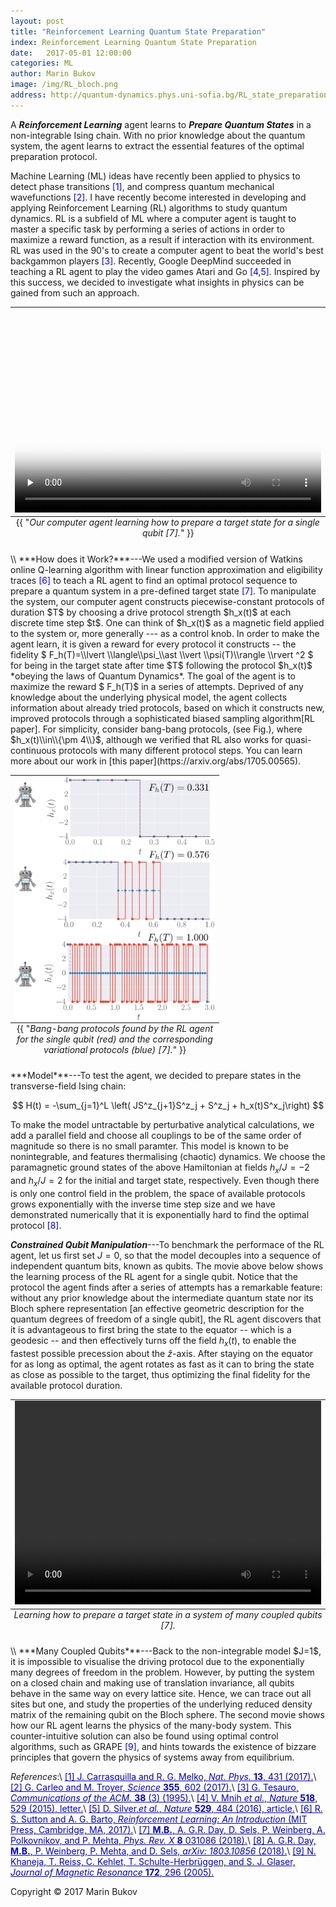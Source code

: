 ```yaml
---
layout: post
title: "Reinforcement Learning Quantum State Preparation" 
index: Reinforcement Learning Quantum State Preparation
date:   2017-05-01 12:00:00
categories: ML
author: Marin Bukov
image: /img/RL_bloch.png
address: http://quantum-dynamics.phys.uni-sofia.bg/RL_state_preparation/
---
```

A ***Reinforcement Learning*** agent learns to ***Prepare Quantum States*** in a non-integrable Ising chain. With no
prior knowledge about the quantum system, the agent learns to extract the essential features of the optimal preparation protocol.

Machine Learning (ML) ideas have recently been applied to physics to detect phase transitions <span style="color:blue">[1]</span>, and compress quantum mechanical wavefunctions <span style="color:blue">[2]</span>. I have recently become interested in developing and applying Reinforcement Learning (RL) algorithms to study quantum dynamics. RL is a subfield of ML where a computer agent is taught to master a specific task by performing a series of actions in order to maximize a reward function, as a result if interaction with its environment. RL was used in the 90's to create a computer agent to beat the world's best backgammon players <span style="color:blue">[3]</span>. Recently, Google DeepMind succeeded in teaching a RL agent to play the video games Atari and Go <span style="color:blue">[4,5]</span>. Inspired by this success, we decided to investigate what insights in physics can be gained from such an approach.

<table class="image" align="center">
<caption align="bottom">{{ "<i>Our computer agent learning how to prepare a target state for a single qubit [7].</i>" }}</caption>
<tr><td>
	<video width='504' height='326' style="max-width:100%; max-height:100%;" preload='none' controls poster='/img/RL_bloch.png'>
		<source src='/movies/RL_post/qubit.mp4' />
		<source src='/movies/RL_post/qubit.ogv' />
		<source src='/movies/RL_post/qubit.webm'/>
	</video>
</td></tr>
</table> 
\\
***How does it Work?***---We used a modified version of Watkins online Q-learning algorithm with linear function approximation and eligibility traces <span style="color:blue">[6]</span> to teach a RL agent to find an optimal protocol sequence to prepare a quantum system in a pre-defined target state <span style="color:blue">[7]</span>. To manipulate the system, our computer agent constructs piecewise-constant protocols of duration $T$ by choosing a drive protocol strength $h_x(t)$ at each discrete time step $t$. One can think of $h_x(t)$ as a magnetic field applied to the system or, more generally --- as a control knob. In order to make the agent learn, it is given a reward for every protocol it constructs -- the fidelity $ F_h(T)=\\lvert \\langle\\psi_\\ast \\vert \\psi(T)\\rangle
\\rvert ^2 $ for being in the target state after time $T$ following the protocol $h_x(t)$ *obeying the laws of Quantum Dynamics*. The goal of the agent is to maximize the reward $ F_h(T)$ in a series of attempts. Deprived of any knowledge about the underlying physical model, the agent collects information about already tried protocols, based on which it constructs new, improved protocols through a sophisticated biased sampling algorithm[RL paper]. For simplicity, consider bang-bang protocols, (see Fig.), where $h_x(t)\\in\\{\pm 4\\}$, although we verified that RL also works for quasi-continuous protocols with many different protocol steps. You can learn more about our work in [this paper](https://arxiv.org/abs/1705.00565). 

<table class="image" align="right">
<caption align="bottom" style="text-align:center" >{{ "<i>Bang-bang protocols found by the RL agent for the single qubit (red) and the corresponding variational protocols (blue) [7].</i>" }}
</caption>
<tr><td><img align="right" src="/img/RL_protocols.png" alt="Drawing" style="width: 320px; max-width:100%;"/></td></tr>
</table>
***Model***---To test the agent, we decided to prepare states in the transverse-field Ising chain:

$$ H(t) = -\sum_{j=1}^L \left( JS^z_{j+1}S^z_j + S^z_j + h_x(t)S^x_j\right) $$

To make the model untractable by perturbative analytical calculations, we add a parallel field and choose all couplings to be of the same order of magnitude so there is no small paramter. This model is known to be nonintegrable, and features thermalising (chaotic) dynamics. We choose the paramagnetic ground states of the above Hamiltonian at fields $h_x/J=-2$ and $h_x/J=2$ for the initial and target state, respectively. Even though there is only one control field in the problem, the space of available protocols grows exponentially with the inverse time step size and we have demonstrated numerically that it is exponentially hard to find the optimal protocol <span style="color:blue">[8]</span>.

***Constrained Qubit Manipulation***---To benchmark the performace of the RL agent, let us first set $J=0$, so that the model decouples into a sequence of independent quantum bits, known as qubits. The movie above below shows the learning process of the RL agent for a single qubit. Notice that the protocol the agent finds after a series of attempts has a remarkable feature: without any prior knowledge about the intermediate quantum state nor its Bloch sphere representation [an effective geometric description for the quantum degrees of freedom of a single qubit], the RL agent discovers that it is advantageous to first bring the state to the equator -- which is a geodesic -- and then effectively turns off the field $h_x(t)$, to enable the fastest possible precession about the $\hat z$-axis. After staying on the equator for as long as optimal, the agent rotates as fast as it can to bring the state as close as possible to the target, thus optimizing the final fidelity for the available protocol duration.


<table class="image" align="center">
<caption align="bottom"><i>Learning how to prepare a target state in a system of many coupled qubits [7].</i></caption>
<tr><td>
	<video width="504" height="326" style="max-width:100%; max-height:100%;" preload="metadata" controls="">
		<source src="/movies/RL_post/many_qubits.mp4#t=0.3" />
		<source src="/movies/RL_post/many_qubits.ogv#t=0.3" />
		<source src="/movies/RL_post/many_qubits.webm#t=0.3" />
	</video></td></tr>
</table> 
\\
***Many Coupled Qubits***---Back to the non-integrable model $J=1$, it is impossible to visualise the driving protocol due to the exponentially many degrees of freedom in the problem. However, by putting the system on a closed chain and making use of translation invariance, all qubits behave in the same way on every lattice site. Hence, we can trace out all sites but one, and study the properties of the underlying reduced density matrix of the remaining qubit on the Bloch sphere. The second movie shows how our RL agent learns the physics of the many-body system. This counter-intuitive solution can also be found using optimal control algorithms, such as GRAPE <span style="color:blue">[9]</span>, and hints towards the existence of bizzare principles that govern the physics of systems away from equilibrium.

*References*:\\
<a href="https://www.nature.com/nphys/journal/v13/n5/full/nphys4035.html" style="color: #0000cd">[1] J. Carrasquilla and R. G. Melko, *Nat. Phys.* **13**, 431 (2017).</a>\\
<a href="http://science.sciencemag.org/content/355/6325/602" style="color: #0000cd">[2] G. Carleo and M. Troyer, *Science* **355**, 602 (2017).</a>\\
<a href="http://dl.acm.org/citation.cfm?doid=203330.203343" style="color: #0000cd">[3] G. Tesauro, *Communications of the ACM.* **38** (3) (1995).</a>\\
<a href="https://www.nature.com/nature/journal/v518/n7540/full/nature14236.html" style="color: #0000cd">[4] V. Mnih *et al.*, *Nature* **518**, 529 (2015), letter.</a>\\
<a href="https://www.nature.com/nature/journal/v518/n7540/full/nature14236.html" style="color: #0000cd">[5] D. Silver,*et al.*, *Nature* **529**, 484 (2016), article.</a>\\
<a href="http://people.inf.elte.hu/lorincz/Files/RL_2006/SuttonBook.pdf" style="color: #0000cd">[6] R. S. Sutton and A. G. Barto, *Reinforcement Learning: An Introduction* (MIT Press, Cambridge, MA, 2017).</a>\\
<a href="https://arxiv.org/abs/1705.00565" style="color: #0000cd">[7] **M.B.**, A. G.R. Day, D. Sels, P. Weinberg, A. Polkovnikov, and P. Mehta, *Phys. Rev. X* **8** 031086 (2018).</a>\\
<a href="https://arxiv.org/abs/1803.10856" style="color: #0000cd">[8] A. G.R. Day, **M.B.**, P. Weinberg, P. Mehta, and D. Sels, *arXiv: 1803.10856* (2018).</a>\\
<a href="" style="color: #0000cd">[9] N. Khaneja, T. Reiss, C. Kehlet, T. Schulte-Herbrüggen, and S. J. Glaser, *Journal of Magnetic Resonance* **172**, 296 (2005).</a>

Copyright © 2017 Marin Bukov

